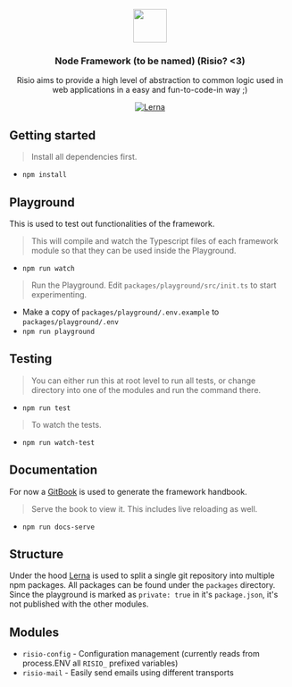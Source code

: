 <p align="center">
    <img src="https://avatars3.githubusercontent.com/u/37673741?s=200&v=4" height="60">
    <h3 align="center">Node Framework (to be named) (Risio? <3)</h3>
    <p align="center">Risio aims to provide a high level of abstraction to common logic used in web applications in a easy and fun-to-code-in way ;)<p>
    <p align="center">
        <a href="https://lernajs.io/">
            <img src="https://img.shields.io/badge/maintained%20with-lerna-cc00ff.svg" alt="Lerna">
        </a>
    </p>
</p>

## Getting started

> Install all dependencies first.

- `npm install`

## Playground

This is used to test out functionalities of the framework.

> This will compile and watch the Typescript files of each framework module so that they can be used inside the Playground.

- `npm run watch`

> Run the Playground. Edit `packages/playground/src/init.ts` to start experimenting.

- Make a copy of `packages/playground/.env.example` to `packages/playground/.env`
- `npm run playground`

## Testing

> You can either run this at root level to run all tests, or change directory into one of the modules and run the command there.

- `npm run test`

> To watch the tests.

- `npm run watch-test`

## Documentation

For now a [GitBook](https://github.com/GitbookIO/gitbook) is used to generate the framework handbook.

> Serve the book to view it. This includes live reloading as well.

- `npm run docs-serve`

## Structure

Under the hood [Lerna](https://lernajs.io/) is used to split a single git repository into multiple npm packages. All packages can be found under the `packages` directory. Since the playground is marked as `private: true` in it's `package.json`, it's not published with the other modules.

## Modules

- `risio-config` - Configuration management (currently reads from process.ENV all `RISIO_` prefixed variables)
- `risio-mail` - Easily send emails using different transports
